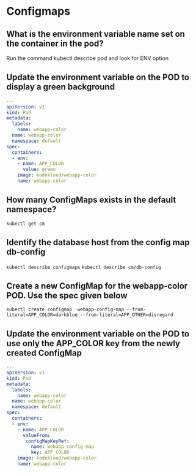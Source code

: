 # Configmaps

## What is the environment variable name set on the container in the pod?

Run the command kubectl describe pod and look for ENV option

## Update the environment variable on the POD to display a green background

```yaml
---
apiVersion: v1
kind: Pod
metadata:
  labels:
    name: webapp-color
  name: webapp-color
  namespace: default
spec:
  containers:
  - env:
    - name: APP_COLOR
      value: green
    image: kodekloud/webapp-color
    name: webapp-color
```

## How many ConfigMaps exists in the default namespace?

`kubectl get cm`

## Identify the database host from the config map db-config

`kubectl describe configmaps`
`kubectl describe cm/db-config`

## Create a new ConfigMap for the webapp-color POD. Use the spec given below

`kubectl create configmap  webapp-config-map --from-literal=APP_COLOR=darkblue --from-literal=APP_OTHER=disregard`

## Update the environment variable on the POD to use only the APP_COLOR key from the newly created ConfigMap

```yaml
---
apiVersion: v1
kind: Pod
metadata:
  labels:
    name: webapp-color
  name: webapp-color
  namespace: default
spec:
  containers:
  - env:
    - name: APP_COLOR
      valueFrom:
       configMapKeyRef:
         name: webapp-config-map
         key: APP_COLOR
    image: kodekloud/webapp-color
    name: webapp-color
```
